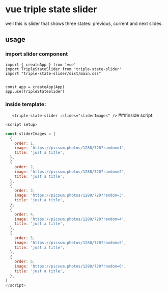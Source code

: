 # vue triple state slider
well this is slider that shows three states: previous, current and next slides.

## usage

### import slider component
```vue
import { createApp } from 'vue'
import TripleStateSlider from 'triple-state-slider'
import "triple-state-slider/dist/main.css"


const app = createApp(App)
app.use(TripleStateSlider)
```
### inside template:
`    <triple-state-slider :slides="sliderImages" />
`
###inside script:
```js
<script setup>

const sliderImages = [
  {
    order: 1,
    image: 'https://picsum.photos/1280/720?random=1',
    title: 'just a title',
  },
  {
    order: 2,
    image: 'https://picsum.photos/1280/720?random=2',
    title: 'just a title',
  },
  {
    order: 3,
    image: 'https://picsum.photos/1280/720?random=3',
    title: 'just a title',
  },
  {
    order: 4,
    image: 'https://picsum.photos/1280/720?random=4',
    title: 'just a title',
  },
  {
    order: 5,
    image: 'https://picsum.photos/1280/720?random=5',
    title: 'just a title',
  },
  {
    order: 6,
    image: 'https://picsum.photos/1280/720?random=6',
    title: 'just a title',
  },
]
</script>

